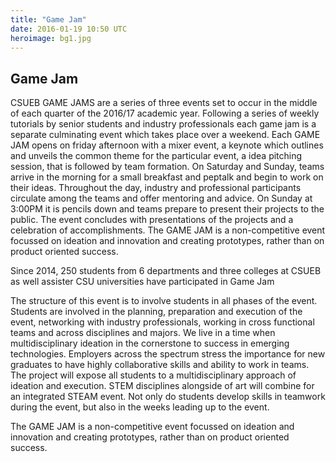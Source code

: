 ```yaml
---
title: "Game Jam"
date: 2016-01-19 10:50 UTC
heroimage: bg1.jpg
---
```

Game Jam
----
CSUEB GAME JAMS are a series of three events set to occur in the middle of each quarter of the 2016/17 academic year.  Following a series of weekly tutorials by senior students and industry professionals each game jam is a separate culminating event which takes place over a weekend. Each GAME JAM opens on friday afternoon with a mixer event, a keynote which outlines and unveils the common theme for the particular event, a idea pitching session, that is followed by team formation.  On Saturday and Sunday, teams arrive in the morning for a small breakfast and peptalk and begin to work on their ideas.  Throughout the day, industry and professional participants circulate among the teams and offer mentoring and advice. On Sunday at 3:00PM it is pencils down and teams prepare to present their projects to the public.  The event concludes with presentations of the projects and a celebration of accomplishments.  The GAME JAM is a non-competitive event focussed on ideation and innovation and creating prototypes, rather than on product oriented success.

Since 2014, 250 students from 6 departments and three colleges at CSUEB as well assister CSU universities have participated in Game Jam

The structure of this event is to involve students in all phases of the event.  Students are involved in the planning, preparation and execution of the event, networking with industry professionals, working in cross functional teams and across disciplines and majors.  We live in a time when multidisciplinary ideation in the cornerstone to success in emerging technologies.  Employers across the spectrum stress the importance for new graduates to have highly collaborative skills and ability to work in teams. The project will expose all students to a multidisciplinary approach of ideation and execution.  STEM disciplines alongside of art will combine for an integrated STEAM event. Not only do students develop skills in teamwork during the event, but also in the weeks leading up to the event.

The GAME JAM is a non-competitive event focussed on ideation and innovation and creating prototypes, rather than on product oriented success.

